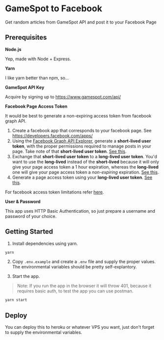 # GameSpot to Facebook

Get random articles from GameSpot API and post it to your Facebook Page

## Prerequisites

**Node.js**

Yep, made with Node + Express.

**Yarn**

I like yarn better than npm, so...

**GameSpot API Key**

Acquire by signing up to https://www.gamespot.com/api/

**Facebook Page Access Token**

It would be best to generate a non-expiring access token from facebook graph API.

1. Create a facebook app that corresponds to your facebook page. See https://developers.facebook.com/apps/
2. Using the [Facebook Graph API Explorer](https://developers.facebook.com/tools/explorer/), generate a **short-lived user token**, with the proper permissions required to manage posts in your page. Take note of that **short-lived user token**. [See this](https://developers.facebook.com/docs/pages/access-tokens#get-a-short-lived-user-access-token).
3. Exchange that **short-lived user token** to a **long-lived user token**. You'd want to use the **long-lived** instead of the **short-lived** because it will only give your page access token a 1 hour expiration, whereas the **long-lived** one will give your page access token a *non-expiring* expiration. [See this](https://developers.facebook.com/docs/pages/access-tokens#get-a-long-lived-user-access-token).
4. Generate a page access token using your **long-lived user token**. [See this](https://developers.facebook.com/docs/pages/access-tokens#get-a-page-access-token).

For facebook access token limitations refer [here](https://developers.facebook.com/docs/pages/access-tokens#limitations).

**User & Password**

This app uses HTTP Basic Authentication, so just prepare a username and password of your choice.

## Getting Started

1. Install dependencies using yarn. 

```bash
yarn
```

2. Copy `.env.example` and create a `.env` file and supply the proper values. The environmental variables should be pretty self-explantory.


3. Start the app.

> Note: If you run the app in the browser it will throw 401, because it requires basic auth, to test the app you can use postman.

```bash
yarn start
```

## Deploy

You can deploy this to heroku or whatever VPS you want, just don't forget to supply the environmental variables.
